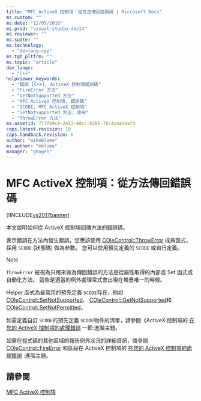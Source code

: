 ```yaml
---
title: "MFC ActiveX 控制項：從方法傳回錯誤碼 | Microsoft Docs"
ms.custom: ""
ms.date: "12/05/2016"
ms.prod: "visual-studio-dev14"
ms.reviewer: ""
ms.suite: ""
ms.technology: 
  - "devlang-cpp"
ms.tgt_pltfrm: ""
ms.topic: "article"
dev_langs: 
  - "C++"
helpviewer_keywords: 
  - "錯誤 [C++], ActiveX 控制項錯誤碼"
  - "FireError 方法"
  - "GetNotSupported 方法"
  - "MFC ActiveX 控制項, 錯誤碼"
  - "SCODE, MFC ActiveX 控制項"
  - "SetNotSupported 方法, 使用"
  - "ThrowError 方法"
ms.assetid: 771fb9c9-2413-4dcc-b386-7bc4c4adeafd
caps.latest.revision: 10
caps.handback.revision: 6
author: "mikeblome"
ms.author: "mblome"
manager: "ghogen"
---
```

# MFC ActiveX 控制項：從方法傳回錯誤碼
[!INCLUDE[vs2017banner](../assembler/inline/includes/vs2017banner.md)]

本文說明如何從 ActiveX 控制項回傳方法的錯誤碼。  
  
 表示錯誤在方法內發生錯誤，您應該使用 [COleControl::ThrowError](../Topic/COleControl::ThrowError.md) 成員函式，採用 `SCODE` \(狀態碼\) 做為參數。  您可以使用預先定義的 `SCODE` 或自行定義。  
  
> [!NOTE]
>  `ThrowError` 被視為只用來做為傳回錯誤的方法是從屬性取得的內部或 Set 函式或自動化方法。  這些是適當的例外處理常式會出現在堆疊唯一的時候。  
  
 Helper 函式為最常用的預先定義 `SCODE`存在，例如 [COleControl::SetNotSupported](../Topic/COleControl::SetNotSupported.md)、 [COleControl::GetNotSupported](../Topic/COleControl::GetNotSupported.md)和 [COleControl::SetNotPermitted](../Topic/COleControl::SetNotPermitted.md)。  
  
 如需定義自訂 `SCODE`的預先定義 `SCODE`物件的清單，請參閱《ActiveX 控制項的 [在您的 ActiveX 控制項的處理錯誤](../mfc/mfc-activex-controls-advanced-topics.md) 一節:進階主題。  
  
 如需在程式碼的其他區域的報告例外狀況的詳細資訊，請參閱 [COleControl::FireError](../Topic/COleControl::FireError.md) 和區段在 ActiveX 控制項的 [在您的 ActiveX 控制項的處理錯誤](../mfc/mfc-activex-controls-advanced-topics.md) :進階主題。  
  
## 請參閱  
 [MFC ActiveX 控制項](../mfc/mfc-activex-controls.md)